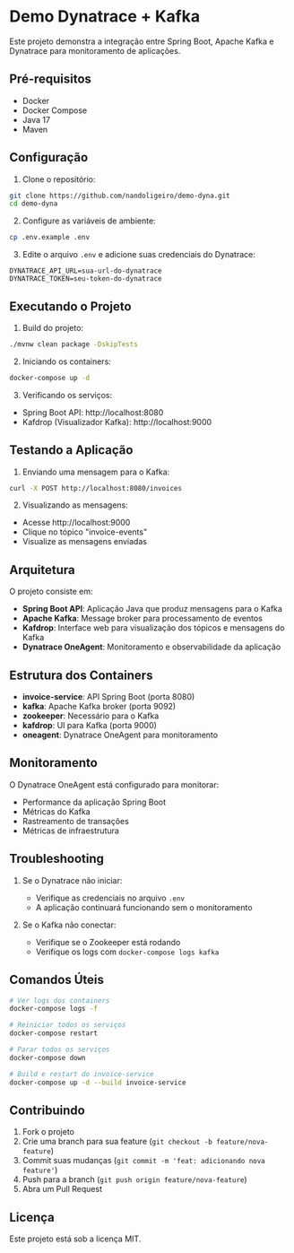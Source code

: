 # Demo Dynatrace + Kafka

Este projeto demonstra a integração entre Spring Boot, Apache Kafka e Dynatrace para monitoramento de aplicações.

## Pré-requisitos

- Docker
- Docker Compose
- Java 17
- Maven

## Configuração

1. Clone o repositório:
```bash
git clone https://github.com/nandoligeiro/demo-dyna.git
cd demo-dyna
```

2. Configure as variáveis de ambiente:
```bash
cp .env.example .env
```

3. Edite o arquivo `.env` e adicione suas credenciais do Dynatrace:
```
DYNATRACE_API_URL=sua-url-do-dynatrace
DYNATRACE_TOKEN=seu-token-do-dynatrace
```

## Executando o Projeto

1. Build do projeto:
```bash
./mvnw clean package -DskipTests
```

2. Iniciando os containers:
```bash
docker-compose up -d
```

3. Verificando os serviços:
- Spring Boot API: http://localhost:8080
- Kafdrop (Visualizador Kafka): http://localhost:9000

## Testando a Aplicação

1. Enviando uma mensagem para o Kafka:
```bash
curl -X POST http://localhost:8080/invoices
```

2. Visualizando as mensagens:
- Acesse http://localhost:9000
- Clique no tópico "invoice-events"
- Visualize as mensagens enviadas

## Arquitetura

O projeto consiste em:
- **Spring Boot API**: Aplicação Java que produz mensagens para o Kafka
- **Apache Kafka**: Message broker para processamento de eventos
- **Kafdrop**: Interface web para visualização dos tópicos e mensagens do Kafka
- **Dynatrace OneAgent**: Monitoramento e observabilidade da aplicação

## Estrutura dos Containers

- **invoice-service**: API Spring Boot (porta 8080)
- **kafka**: Apache Kafka broker (porta 9092)
- **zookeeper**: Necessário para o Kafka
- **kafdrop**: UI para Kafka (porta 9000)
- **oneagent**: Dynatrace OneAgent para monitoramento

## Monitoramento

O Dynatrace OneAgent está configurado para monitorar:
- Performance da aplicação Spring Boot
- Métricas do Kafka
- Rastreamento de transações
- Métricas de infraestrutura

## Troubleshooting

1. Se o Dynatrace não iniciar:
   - Verifique as credenciais no arquivo `.env`
   - A aplicação continuará funcionando sem o monitoramento

2. Se o Kafka não conectar:
   - Verifique se o Zookeeper está rodando
   - Verifique os logs com `docker-compose logs kafka`

## Comandos Úteis

```bash
# Ver logs dos containers
docker-compose logs -f

# Reiniciar todos os serviços
docker-compose restart

# Parar todos os serviços
docker-compose down

# Build e restart do invoice-service
docker-compose up -d --build invoice-service
```

## Contribuindo

1. Fork o projeto
2. Crie uma branch para sua feature (`git checkout -b feature/nova-feature`)
3. Commit suas mudanças (`git commit -m 'feat: adicionando nova feature'`)
4. Push para a branch (`git push origin feature/nova-feature`)
5. Abra um Pull Request

## Licença

Este projeto está sob a licença MIT.
